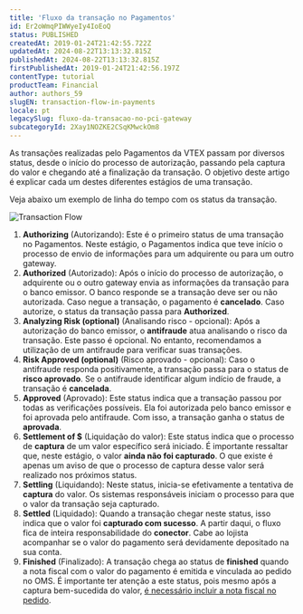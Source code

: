```yaml
---
title: 'Fluxo da transação no Pagamentos'
id: Er2oWmqPIWWyeIy4IoEoQ
status: PUBLISHED
createdAt: 2019-01-24T21:42:55.722Z
updatedAt: 2024-08-22T13:13:32.815Z
publishedAt: 2024-08-22T13:13:32.815Z
firstPublishedAt: 2019-01-24T21:42:56.197Z
contentType: tutorial
productTeam: Financial
author: authors_59
slugEN: transaction-flow-in-payments
locale: pt
legacySlug: fluxo-da-transacao-no-pci-gateway
subcategoryId: 2Xay1NOZKE2CSqKMwckOm8
---
```


As transações realizadas pelo Pagamentos da VTEX passam por diversos status, desde o início do processo de autorização, passando pela captura do valor e chegando até a finalização da transação. O objetivo deste artigo é explicar cada um destes diferentes estágios de uma transação.

Veja abaixo um exemplo de linha do tempo com os status da transação.

![Transaction Flow](//images.contentful.com/alneenqid6w5/4AvpkJnEN2ImKkIgQQoIKK/e031cc030d5e1da745fac51137c4d4b2/Transaction_Flow.jpg)

1. __Authorizing__ (Autorizando): Este é o primeiro status de uma transação no Pagamentos. Neste estágio, o Pagamentos indica que teve início o processo de envio de informações para um adquirente ou para um outro gateway.
2. __Authorized__ (Autorizado): Após o início do processo de autorização, o adquirente ou o outro gateway envia as informações da transação para o banco emissor. O banco responde se a transação deve ser ou não autorizada. Caso negue a transação, o pagamento é __cancelado__. Caso autorize, o status da transação passa para __Authorized__.
3. __Analyzing Risk (optional)__ (Analisando risco - opcional): Após a autorização do banco emissor, o __antifraude__ atua analisando o risco da transação. Este passo é opcional. No entanto, recomendamos a utilização de um antifraude para verificar suas transações.
4. __Risk Approved (optional)__ (Risco aprovado - opcional): Caso o antifraude responda positivamente, a transação passa para o status de __risco aprovado__. Se o antifraude identificar algum indício de fraude, a transação é __cancelada__.
5. __Approved__ (Aprovado): Este status indica que a transação passou por todas as verificações possíveis. Ela foi autorizada pelo banco emissor e foi aprovada pelo antifraude. Com isso, a transação ganha o status de __aprovada__.
6. __Settlement of $__ (Liquidação do valor): Este status indica que o processo de __captura__ de um valor específico será iniciado. É importante ressaltar que, neste estágio, o valor __ainda não foi capturado__. O que existe é apenas um aviso de que o processo de captura desse valor será realizado nos próximos status.
7. __Settling__ (Liquidando): Neste status, inicia-se efetivamente a tentativa de __captura__ do valor. Os sistemas responsáveis iniciam o processo para que o valor da transação seja capturado.
8. __Settled__ (Liquidado): Quando a transação chegar neste status, isso indica que o valor foi __capturado com sucesso__. A partir daqui, o fluxo fica de inteira responsabilidade do __conector__. Cabe ao lojista acompanhar se o valor do pagamento será devidamente depositado na sua conta.
9. __Finished__ (Finalizado): A transação chega ao status de __finished__ quando a nota fiscal com o valor do pagamento é emitida e vinculada ao pedido no OMS. É importante ter atenção a este status, pois mesmo após a captura bem-sucedida do valor, [é necessário incluir a nota fiscal no pedido](https://help.vtex.com/pt/faq/por-que-uma-transacao-foi-capturada-com-sucesso-mas-nao-foi-finalizada-no-pci).
